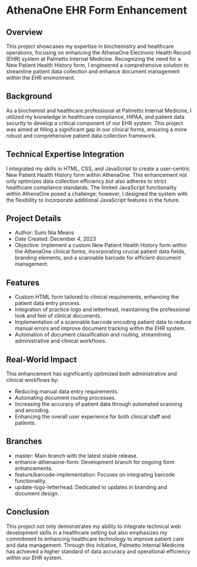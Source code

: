# AthenaOne EHR Form Enhancement

## Overview
This project showcases my expertise in biochemistry and healthcare operations, focusing on enhancing the AthenaOne Electronic Health Record (EHR) system at Palmetto Internal Medicine. Recognizing the need for a New Patient Health History form, I engineered a comprehensive solution to streamline patient data collection and enhance document management within the EHR environment.

## Background
As a biochemist and healthcare professional at Palmetto Internal Medicine, I utilized my knowledge in healthcare compliance, HIPAA, and patient data security to develop a critical component of our EHR system. This project was aimed at filling a significant gap in our clinical forms, ensuring a more robust and comprehensive patient data collection framework.

## Technical Expertise Integration
I integrated my skills in HTML, CSS, and JavaScript to create a user-centric New Patient Health History form within AthenaOne. This enhancement not only optimizes data collection efficiency but also adheres to strict healthcare compliance standards. The limited JavaScript functionality within AthenaOne posed a challenge; however, I designed the system with the flexibility to incorporate additional JavaScript features in the future.

## Project Details
- Author: Sumi Nia Means
- Date Created: December 4, 2023
- Objective: Implement a custom New Patient Health History form within the AthenaOne clinical forms, incorporating crucial patient data fields, branding elements, and a scannable barcode for efficient document management.

## Features
- Custom HTML form tailored to clinical requirements, enhancing the patient data entry process.
- Integration of practice logo and letterhead, maintaining the professional look and feel of clinical documents.
- Implementation of a scannable barcode encoding patient data to reduce manual errors and improve document tracking within the EHR system.
- Automation of document classification and routing, streamlining administrative and clinical workflows.

## Real-World Impact
This enhancement has significantly optimized both administrative and clinical workflows by:
- Reducing manual data entry requirements.
- Automating document routing processes.
- Increasing the accuracy of patient data through automated scanning and encoding.
- Enhancing the overall user experience for both clinical staff and patients.

## Branches
- master: Main branch with the latest stable release.
- enhance-athenaone-form: Development branch for ongoing form enhancements.
- feature/barcode-implementation: Focuses on integrating barcode functionality.
- update-logo-letterhead: Dedicated to updates in branding and document design.

## Conclusion
This project not only demonstrates my ability to integrate technical web development skills in a healthcare setting but also emphasizes my commitment to enhancing healthcare technology to improve patient care and data management. Through this initiative, Palmetto Internal Medicine has achieved a higher standard of data accuracy and operational efficiency within our EHR system.
